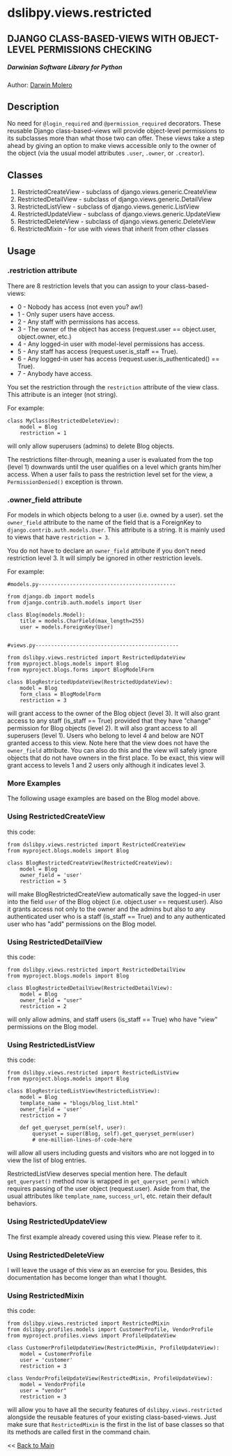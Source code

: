 dslibpy.views.restricted
========================
DJANGO CLASS-BASED-VIEWS WITH OBJECT-LEVEL PERMISSIONS CHECKING
---------------------------------------------------------------
##### Darwinian Software Library for Python
Author: [Darwin Molero](http://blog.darwiniansoftware.com/about)

Description
-----------
No need for `@login_required` and `@permission_required` decorators. These
reusable Django class-based-views will provide object-level permissions to its
subclasses more than what those two can offer. These views take a step ahead by
giving an option to make views accessible only to the owner of the object (via
the usual model attributes `.user`, `.owner`, or `.creator`).

Classes
-------
1. RestrictedCreateView
        - subclass of django.views.generic.CreateView
2. RestrictedDetailView
        - subclass of django.views.generic.DetailView
3. RestrictedListView
        - subclass of django.views.generic.ListView
4. RestrictedUpdateView
        - subclass of django.views.generic.UpdateView
5. RestrictedDeleteView
        - subclass of django.views.generic.DeleteView
6. RestrictedMixin
        - for use with views that inherit from other classes

Usage
-----
### .restriction attribute

There are 8 restriction levels that you can assign to your class-based-views:

* 0 - Nobody has access (not even you? aw!)
* 1 - Only super users have access.
* 2 - Any staff with permissions has access.
* 3 - The owner of the object has access (request.user == object.user,
      object.owner, etc.)
* 4 - Any logged-in user with model-level permissions has access.
* 5 - Any staff has access (request.user.is_staff == True).
* 6 - Any logged-in user has access (request.user.is_authenticated() == True).
* 7 - Anybody have access.

You set the restriction through the `restriction` attribute of the view class.
This attribute is an integer (not string).

For example:

    class MyClass(RestrictedDeleteView):
        model = Blog
        restriction = 1

will only allow superusers (admins) to delete Blog objects.

The restrictions filter-through, meaning a user is evaluated from the top
(level 1) downwards until the user qualifies on a level which grants him/her
access. When a user fails to pass the restriction level set for the view, a
`PermissionDenied()` exception is thrown.

### .owner_field attribute

For models in which objects belong to a user (i.e. owned by a user).
set the `owner_field` attribute to the name of the field that is a ForeignKey
to `django.contrib.auth.models.User`. This attribute is a string. It is
mainly used to views that have `restriction = 3`.

You do not have to declare an `owner_field` attribute if you don't need
restriction level 3. It will simply be ignored in other restriction levels.

For example:

    #models.py--------------------------------------------

    from django.db import models
    from django.contrib.auth.models import User

    class Blog(models.Model):
        title = models.CharField(max_length=255)
        user = models.ForeignKey(User)


    #views.py----------------------------------------------

    from dslibpy.views.restricted import RestrictedUpdateView
    from myproject.blogs.models import Blog
    from myproject.blogs.forms import BlogModelForm

    class BlogRestrictedUpdateView(RestrictedUpdateView):
        model = Blog
        form_class = BlogModelForm
        restriction = 3

will grant access to the owner of the Blog object (level 3). It will also
grant access to any staff (is_staff == True) provided that they have
"change" permission for Blog objects (level 2). It will also grant access
to all superusers (level 1).
Users who belong to level 4 and below are NOT granted access to this view.
Note here that the view does not have the `owner_field` attribute. You can also
do this and the view will safely ignore objects that do not have owners in the
first place. To be exact, this view will grant access to levels 1 and 2 users
only although it indicates level 3.

### More Examples
The following usage examples are based on the Blog model above.

### Using RestrictedCreateView

this code:

    from dslibpy.views.restricted import RestrictedCreateView
    from myproject.blogs.models import Blog

    class BlogRestrictedCreateView(RestrictedCreateView):
        model = Blog
        owner_field = 'user'
        restriction = 5

will make BlogRestrictedCreateView automatically save the logged-in user
into the field `user` of the Blog object (i.e. object.user == request.user).
Also it grants access not only to the owner and the admins but also to
any authenticated user who is a staff (is_staff == True) and to any
authenticated user who has "add" permissions on the Blog model.

### Using RestrictedDetailView

this code:

    from dslibpy.views.restricted import RestrictedDetailView
    from myproject.blogs.models import Blog

    class BlogRestrictedDetailView(RestrictedDetailView):
        model = Blog
        owner_field = "user"
        restriction = 2

will only allow admins, and staff users (is_staff == True) who have "view"
permissions on the Blog model.


### Using RestrictedListView

this code:

    from dslibpy.views.restricted import RestrictedListView
    from myproject.blogs.models import Blog

    class BlogRestrictedListView(RestrictedListView):
        model = Blog
        template_name = "blogs/blog_list.html"
        owner_field = 'user'
        restriction = 7

        def get_queryset_perm(self, user):
            queryset = super(Blog, self).get_queryset_perm(user)
            # one-million-lines-of-code-here

will allow all users including guests and visitors who are not logged in
to view the list of blog entries.

RestrictedListView deserves special mention here. The default `get_queryset()`
method now is wrapped in `get_queryset_perm()` which requires passing of the
user object (request.user). Aside from that, the usual attributes like
`template_name`, `success_url`, etc. retain their default behaviors.


### Using RestrictedUpdateView

The first example already covered using this view. Please refer to it.

### Using RestrictedDeleteView

I will leave the usage of this view as an exercise for you. Besides, this
documentation has become longer than what I thought.

### Using RestrictedMixin

this code:

    from dslibpy.views.restricted import RestrictedMixin
    from dslibpy.profiles.models import CustomerProfile, VendorProfile
    from myproject.profiles.views import ProfileUpdateView

    class CustomerProfileUpdateView(RestrictedMixin, ProfileUpdateView):
        model = CustomerProfile
        user = 'customer'
        restriction = 3

    class VendorProfileUpdateView(RestrictedMixin, ProfileUpdateView):
        model = VendorProfile
        user = "vendor"
        restriction = 3

will allow you to have all the security features of `dslibpy.views.restricted`
alongside the reusable features of your existing class-based-views.
Just make sure that `RestrictedMixin` is the first in the list of base
classes so that its methods are called first in the command chain.

<< [Back to Main](../../README.md)
